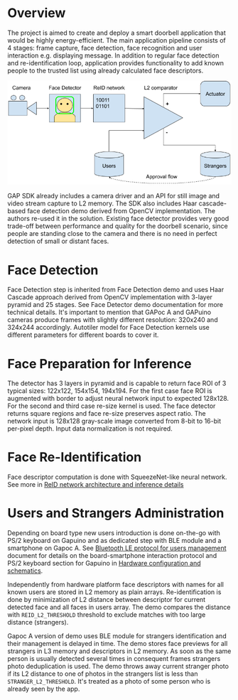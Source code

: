 # Overview

The project is aimed to create and deploy a smart doorbell application that would be highly energy-efficient. The main application pipeline consists of 4 stages: frame capture, face detection, face recognition and user interaction e.g. displaying message. In addition to regular face detection and re-identification loop, application provides functionality to add known people to the trusted list using already calculated face descriptors.

![](images/reid_pipeline.png)

GAP SDK already includes a camera driver and an API for still image and video stream capture to L2 memory. The SDK also includes Haar cascade-based face detection demo derived from OpenCV implementation. The authors re-used it in the solution.
Existing face detector provides very good trade-off between performance and quality for the doorbell scenario, since people are standing close to the camera and there is no need in perfect detection of small or distant faces.

# Face Detection

Face Detection step is inherited from Face Detection demo and uses Haar Cascade approach derived from OpenCV implementation with 3-layer pyramid and 25 stages. See Face Detector demo documentation for more technical details. It's important to mention that GAPoc A and GAPuino cameras produce frames with slightly different resolution: 320x240 and 324x244 accordingly. Autotiler model for Face Detection  kernels use different parameters for different boards to cover it.

# Face Preparation for Inference

The detector has 3 layers in pyramid and is capable to return face ROI of 3 typical sizes: 122x122, 154x154, 194x194. For the first case face ROI is augmented with border to adjust neural network input to expected 128x128. For the second and third case re-size kernel is used. The face detector returns square regions and face re-size preserves aspect ratio. The network input is 128x128 gray-scale image converted from 8-bit to 16-bit per-pixel depth. Input data normalization is not required.

# Face Re-Identification

Face descriptor computation is done with SqueezeNet-like neural network. See more in [ReID network architecture and inference details](./network_inference.md)

# Users and Strangers Administration

Depending on board type new users introduction is done on-the-go with PS/2 keyboard on Gapuino and as dedicated step with BLE module and a smartphone on Gapoc A. See [Bluetooth LE protocol for users management](./ble_protocol.md) document for details on the board-smartphone interaction protocol and PS/2 keyboard section for Gapuino in [Hardware configuration and schematics](./hardware.md).

Independently from hardware platform face descriptors with names for all known users are stored in L2 memory as plain arrays. Re-identification is done by minimization of L2 distance between descriptor for current detected face and all faces in users array. The demo compares the distance with `REID_L2_THRESHOLD` threshold to exclude matches with too large distance (strangers).

Gapoc A version of demo uses BLE module for strangers identification and their management is delayed in time. The demo stores face previews for all strangers in L3 memory and descriptors in L2 memory. As soon as the same person is usually detected several times in consequent frames strangers photo deduplication is used. The demo throws away current stranger photo if its L2 distance to one of photos in the strangers list is less than `STRANGER_L2_THRESHOLD`. It's treated as a photo of some person who is already seen by the app.
